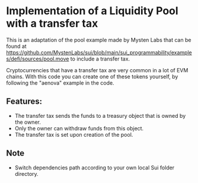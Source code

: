 # Implementation of a Liquidity Pool with a transfer tax

This is an adaptation of the pool example made by Mysten Labs that can be found at https://github.com/MystenLabs/sui/blob/main/sui_programmability/examples/defi/sources/pool.move to include a transfer tax.

Cryptocurrencies that have a transfer tax are very common in a lot of EVM chains. With this code you can create one of these tokens yourself, by following the "aenova" example in the code.

## Features:

* The transfer tax sends the funds to a treasury object that is owned by the owner. 
* Only the owner can withdraw funds from this object.
* The transfer tax is set upon creation of the pool.

## Note

* Switch dependencies path according to your own local Sui folder directory.
